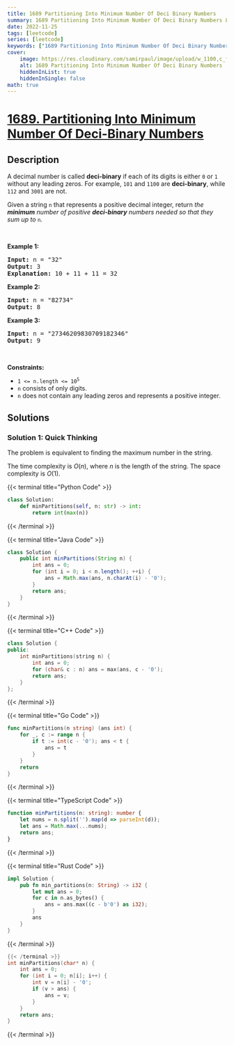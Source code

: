 ```yaml
---
title: 1689 Partitioning Into Minimum Number Of Deci Binary Numbers
summary: 1689 Partitioning Into Minimum Number Of Deci Binary Numbers LeetCode Solution Explained
date: 2022-11-25
tags: [leetcode]
series: [leetcode]
keywords: ["1689 Partitioning Into Minimum Number Of Deci Binary Numbers LeetCode Solution Explained in all languages", "1689 Partitioning Into Minimum Number Of Deci Binary Numbers", "LeetCode", "leetcode solution in Python3 C++ Java Go PHP Ruby Swift TypeScript Rust C# JavaScript C", "GeeksforGeeks", "InterviewBit", "Coding Ninjas", "HackerRank", "HackerEarth", "CodeChef", "TopCoder", "AlgoExpert", "freeCodeCamp", "Codeforces", "GitHub", "AtCoder", "Samir Paul"]
cover:
    image: https://res.cloudinary.com/samirpaul/image/upload/w_1100,c_fit,co_rgb:FFFFFF,l_text:Arial_75_bold:1689 Partitioning Into Minimum Number Of Deci Binary Numbers - Solution Explained/problem-solving.webp
    alt: 1689 Partitioning Into Minimum Number Of Deci Binary Numbers
    hiddenInList: true
    hiddenInSingle: false
math: true
---
```



# [1689. Partitioning Into Minimum Number Of Deci-Binary Numbers](https://leetcode.com/problems/partitioning-into-minimum-number-of-deci-binary-numbers)


## Description

<p>A decimal number is called <strong>deci-binary</strong> if each of its digits is either <code>0</code> or <code>1</code> without any leading zeros. For example, <code>101</code> and <code>1100</code> are <strong>deci-binary</strong>, while <code>112</code> and <code>3001</code> are not.</p>

<p>Given a string <code>n</code> that represents a positive decimal integer, return <em>the <strong>minimum</strong> number of positive <strong>deci-binary</strong> numbers needed so that they sum up to </em><code>n</code><em>.</em></p>

<p>&nbsp;</p>
<p><strong class="example">Example 1:</strong></p>

<pre>
<strong>Input:</strong> n = &quot;32&quot;
<strong>Output:</strong> 3
<strong>Explanation:</strong> 10 + 11 + 11 = 32
</pre>

<p><strong class="example">Example 2:</strong></p>

<pre>
<strong>Input:</strong> n = &quot;82734&quot;
<strong>Output:</strong> 8
</pre>

<p><strong class="example">Example 3:</strong></p>

<pre>
<strong>Input:</strong> n = &quot;27346209830709182346&quot;
<strong>Output:</strong> 9
</pre>

<p>&nbsp;</p>
<p><strong>Constraints:</strong></p>

<ul>
	<li><code>1 &lt;= n.length &lt;= 10<sup>5</sup></code></li>
	<li><code>n</code> consists of only digits.</li>
	<li><code>n</code> does not contain any leading zeros and represents a positive integer.</li>
</ul>

## Solutions

### Solution 1: Quick Thinking

The problem is equivalent to finding the maximum number in the string.

The time complexity is $O(n)$, where $n$ is the length of the string. The space complexity is $O(1)$.

<!-- tabs:start -->

{{< terminal title="Python Code" >}}
```python
class Solution:
    def minPartitions(self, n: str) -> int:
        return int(max(n))
```
{{< /terminal >}}

{{< terminal title="Java Code" >}}
```java
class Solution {
    public int minPartitions(String n) {
        int ans = 0;
        for (int i = 0; i < n.length(); ++i) {
            ans = Math.max(ans, n.charAt(i) - '0');
        }
        return ans;
    }
}
```
{{< /terminal >}}

{{< terminal title="C++ Code" >}}
```cpp
class Solution {
public:
    int minPartitions(string n) {
        int ans = 0;
        for (char& c : n) ans = max(ans, c - '0');
        return ans;
    }
};
```
{{< /terminal >}}

{{< terminal title="Go Code" >}}
```go
func minPartitions(n string) (ans int) {
	for _, c := range n {
		if t := int(c - '0'); ans < t {
			ans = t
		}
	}
	return
}
```
{{< /terminal >}}

{{< terminal title="TypeScript Code" >}}
```ts
function minPartitions(n: string): number {
    let nums = n.split('').map(d => parseInt(d));
    let ans = Math.max(...nums);
    return ans;
}
```
{{< /terminal >}}

{{< terminal title="Rust Code" >}}
```rust
impl Solution {
    pub fn min_partitions(n: String) -> i32 {
        let mut ans = 0;
        for c in n.as_bytes() {
            ans = ans.max((c - b'0') as i32);
        }
        ans
    }
}
```
{{< /terminal >}}

```c
{{< /terminal >}}
int minPartitions(char* n) {
    int ans = 0;
    for (int i = 0; n[i]; i++) {
        int v = n[i] - '0';
        if (v > ans) {
            ans = v;
        }
    }
    return ans;
}
```
{{< /terminal >}}

<!-- tabs:end -->

<!-- end -->
